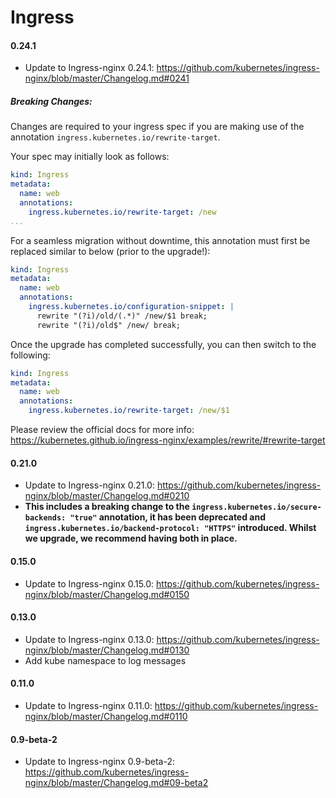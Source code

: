 # Ingress

#### 0.24.1

- Update to Ingress-nginx 0.24.1: https://github.com/kubernetes/ingress-nginx/blob/master/Changelog.md#0241

##### Breaking Changes:
Changes are required to your ingress spec if you are making use of the annotation `ingress.kubernetes.io/rewrite-target`.

Your spec may initially look as follows:
```yml
kind: Ingress
metadata:
  name: web
  annotations:
    ingress.kubernetes.io/rewrite-target: /new
...
```

For a seamless migration without downtime, this annotation must first be replaced similar to below (prior to the upgrade!):
```yml
kind: Ingress
metadata:
  name: web
  annotations:
    ingress.kubernetes.io/configuration-snippet: |
      rewrite "(?i)/old/(.*)" /new/$1 break;
      rewrite "(?i)/old$" /new/ break;
```

Once the upgrade has completed successfully, you can then switch to the following:
```yml
kind: Ingress
metadata:
  name: web
  annotations:
    ingress.kubernetes.io/rewrite-target: /new/$1
```

Please review the official docs for more info: https://kubernetes.github.io/ingress-nginx/examples/rewrite/#rewrite-target

#### 0.21.0

- Update to Ingress-nginx 0.21.0: https://github.com/kubernetes/ingress-nginx/blob/master/Changelog.md#0210
- **This includes a breaking change to the `ingress.kubernetes.io/secure-backends: "true"` annotation, it has been deprecated and `ingress.kubernetes.io/backend-protocol: "HTTPS"` introduced. Whilst we upgrade, we recommend having both in place.**

#### 0.15.0

- Update to Ingress-nginx 0.15.0: https://github.com/kubernetes/ingress-nginx/blob/master/Changelog.md#0150

#### 0.13.0

- Update to Ingress-nginx 0.13.0: https://github.com/kubernetes/ingress-nginx/blob/master/Changelog.md#0130
- Add kube namespace to log messages

#### 0.11.0

- Update to Ingress-nginx 0.11.0: https://github.com/kubernetes/ingress-nginx/blob/master/Changelog.md#0110


#### 0.9-beta-2

- Update to Ingress-nginx 0.9-beta-2: https://github.com/kubernetes/ingress-nginx/blob/master/Changelog.md#09-beta2

